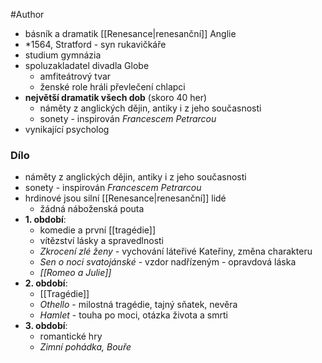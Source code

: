 #Author 

- básník a dramatik [[Renesance|renesanční]] Anglie
- \*1564, Stratford - syn rukavičkáře
- studium gymnázia
- spoluzakladatel divadla Globe
	- amfiteátrový tvar
	- ženské role hráli převlečení chlapci
- **největší dramatik všech dob** (skoro 40 her)
	- náměty z anglických dějin, antiky i z jeho současnosti
	- sonety - inspirován *Francescem Petrarcou*
- vynikající psycholog
### Dílo
- náměty z anglických dějin, antiky i z jeho současnosti
- sonety - inspirován *Francescem Petrarcou*
- hrdinové jsou silní [[Renesance|renesanční]] lidé
	- žádná náboženská pouta
- **1. období**:
	- komedie a první [[tragédie]]
	- vítězství lásky a spravedlnosti
	- *Zkrocení zlé ženy* - vychování láteřivé Kateřiny, změna charakteru
	- *Sen o noci svatojánské* - vzdor nadřízeným - opravdová láska
	-  *[[Romeo a Julie]]*
- **2. období**:
	- [[Tragédie]]
	- *Othello* - milostná tragédie, tajný sňatek, nevěra
	- *Hamlet* - touha po moci, otázka života a smrti
- **3. období**:
	- romantické hry
	- *Zimní pohádka, Bouře*